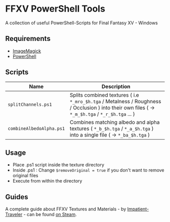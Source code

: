 # FFXV PowerShell Tools

A collection of useful PowerShell-Scripts for Final Fantasy XV - Windows

## Requirements

- [ImageMagick](https://imagemagick.org/)
- [PowerShell](https://github.com/PowerShell/PowerShell)

## Scripts

|Name|Description|
|---|---|
|`splitChannels.ps1`| Splits combined textures ( i.e `*_mro_$h.tga` / Metalness / Roughness / Occlusion ) into their own files ( → `*_m_$h.tga` / `*_r_$h.tga` ... )|
|`combineAlbedoAlpha.ps1`| Combines matching albedo and alpha textures ( `*_b_$h.tga` / `*_a_$h.tga` ) into a single file ( → `*_ba_$h.tga` )

## Usage

- Place .ps1 script inside the texture directory
- Inside .ps1 : Change `$removeOriginal = true` if you don't want to remove original files
- Execute from within the directory

## Guides

A complete guide about FFXV Textures and Materials - by [Impatient-Traveler](https://steamcommunity.com/id/Impatient-Traveler) - can be found [on Steam](https://steamcommunity.com/sharedfiles/filedetails/?id=1455536027).
